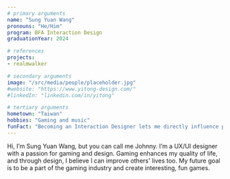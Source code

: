 ```yaml
---
# primary arguments
name: "Sung Yuan Wang"
pronouns: "He/Him"
program: BFA Interaction Design
graduationYear: 2024

# references
projects:
- realmwalker

# secondary arguments
image: "/src/media/people/placeholder.jpg"
#website: "https://www.yitong-design.com/"
#linkedIn: "linkedin.com/in/yitong"

# tertiary arguments
hometown: "Taiwan"
hobbies: "Gaming and music"
funFact: "Becoming an Interaction Designer lets me directly influence people's experiences with digital products. I've noticed that a lot of game UI isn't always clear and can sometimes be misunderstood. I want to change that, which is why I decided to study this major."
---
```

Hi, I’m Sung Yuan Wang, but you can call me Johnny. I’m a UX/UI designer with a passion for gaming and design. Gaming enhances my quality of life, and through design, I believe I can improve others' lives too. My future goal is to be a part of the gaming industry and create interesting, fun games.
